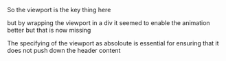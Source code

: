 So the viewport is the key thing here

but by wrapping the viewport in a div
it seemed to enable the animation better but that is now missing

The specifying of the viewport as absoloute is essential for ensuring that 
it does not push down the header content